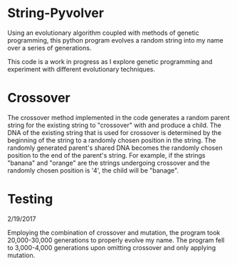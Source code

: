 # String-Pyvolver
Using an evolutionary algorithm coupled with methods of genetic programming, this python program evolves a random string into my name over a series of generations.

This code is a work in progress as I explore genetic programming and experiment with different evolutionary techniques.

# Crossover
The crossover method implemented in the code generates a random parent string for the existing string to "crossover" with and produce a child.
The DNA of the existing string that is used for crossover is determined by the beginning of the string to a randomly chosen position in the string.
The randomly generated parent's shared DNA becomes the randomly chosen position to the end of the parent's string.
For example, if the strings "banana" and "orange" are the strings undergoing crossover and the randomly chosen position is '4', the child will be "banage".

# Testing
2/19/2017

Employing the combination of crossover and mutation, the program took 20,000-30,000 generations to properly evolve my name.
The program fell to 3,000-4,000 generations upon omitting crossover and only applying mutation.
